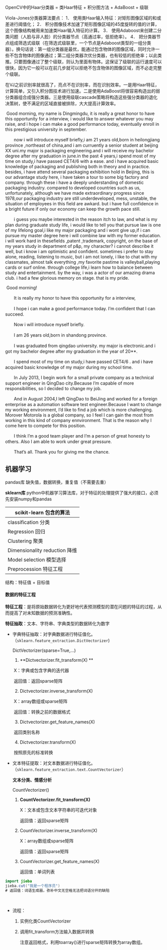 OpenCV中的Haar分类器 = 类Haar特征 + 积分图方法 + AdaBoost + 级联

Viola-Jones分类器算法要点： 
1． 使用类Haar输入特征：对矩形图像区域的和或差进行阈值化； 
2． 积分图像技术加速了矩形图像区域的45度旋转的值的计算，这个图像结构被用来加速类Haar输入特征的计算。 
3． 使用Adaboost来创建二分类问题（人脸与非人脸）的分类器节点（高通过率，低拒绝率）。 
4． 把分类器节点组成筛选式级联（在筛选式级联里，一个节点是Adaboost类型的一组分类器）。换句话说：第一组分类器是最优，能通过包含物体的图像区域，同时允许一些不包含物体的图像通过；第二组分类器次优分类器，也有较低的拒绝率；以此类推。只要图像通过了整个级联，则认为里面有物体。这保证了级联的运行速度可以很快，因为它一般可以在前几步就可以拒绝不包含物体的图像区域，而不必走完整个级联。

在VJ之前识别率就很高了，亮点不在识别率，而在识别效率。一是用Haar特征， 计算简单，又引入积分图技术进行加速。二是使用AdaBoost将很容易构造出的弱分类器组合成强分类器。三是使用级联cascade策略将构造这些强分类器的退化决策树，使不满足的区域直接被排除，大大提高计算效率。



​	Good morning, my name is Dingmingdu, it is really a great honor to have this opportunity for a interview, i would like to answer whatever you may raise, and i hope i can make a good performance today, eventually enroll in this prestigious university in september.

　　now i will introduce myself briefly,i am 21 years old,born in heilongjiang province ,northeast of china,and i am curruently a senior student at beijing XX uni.my major is packaging engineering.and i will receive my bachelor degree after my graduation in june.in the past 4 years,i spend most of my time on study,i have passed CET4/6 with a ease. and i have acquired basic knowledge of packaging and publishing both in theory and in practice. besides, i have attend several packaging exhibition hold in Beijing, this is our advantage study here, i have taken a tour to some big factory and company. through these i have a deeply understanding of domestic packaging industry. compared to developed countries such as us, unfortunately, although we have made extraordinary progress since 1978,our packaging industry are still underdeveloped, mess, unstable, the situation of employees in this field are awkard. but i have full confidence in a bright future if only our economy can keep the growth pace still.

　　i guess you maybe interested in the reason itch to law, and what is my plan during graduate study life, i would like to tell you that pursue law is one of my lifelong goal,i like my major packaging and i wont give up,if i can pursue my master degree here i will combine law with my former education. i will work hard in thesefields ,patent ,trademark, copyright, on the base of my years study in department of p&p, my character? i cannot describe it well, but i know i am optimistic and confident. sometimes i prefer to stay alone, reading, listening to music, but i am not lonely, i like to chat with my classmates, almost talk everything ,my favorite pastime is valleyball,playing cards or surf online. through college life,i learn how to balance between study and entertainment. by the way, i was a actor of our amazing drama club. i had a few glorious memory on stage. that is my pride.



​	Good morning!

　　It is really my honor to have this opportunity for a interview,

　　I hope i can make a good performance today. I’m confident that I can succeed.

　　Now i will introduce myself briefly.

　　I am 26 years old,born in shandong province.

　　I was graduated from qingdao university. my major is electronic.and i got my bachelor degree after my graduation in the year of 20**.

　　I spend most of my time on study,i have passed CET4/6 . and i have acquired basic knowledge of my major during my school time.

　　In July 2013, I begin work for a small private company as a technical support engineer in QingDao city.Because I’m capable of more responsibilities, so I decided to change my job.

　　And in August 2004,I left QingDao to BeiJing and worked for a foreign enterprise as a automation software test engineer.Because I want to change my working environment, I’d like to find a job which is more challenging. Morover Motorola is a global company, so I feel I can gain the most from working in this kind of company ennvironment. That is the reason why I come here to compete for this position.

　　I think I’m a good team player and I’m a person of great honesty to others. Also I am able to work under great pressure.

　　That’s all. Thank you for giving me the chance.

## 机器学习

pandas库 	缺失值，数据转换，重复值（不需要去重）

**sklearn库** 	python中机器学习算法库，对于特征的处理提供了强大的接口，必须先安装numpy和pandas

| scikit-learn 包含的算法       |
| ----------------------------- |
| classification 分类           |
| Regression 回归               |
| Clustering 聚类               |
| Dimensionality reduction 降维 |
| Model selection 模型选择      |
| Preprocession 特征工程        |

结构：特征值 + 目标值

#### 数据的特征工程

**特征工程**：是将原始数据转化为更好地代表预测模型的潜在问题的特征的过程，从而提高了对未知数据的预测准确性。

**特征抽取**：文本、字符串、字典类型的数据转化为数字

* 字典特征抽取：对字典数据进行特征值化。（`sklearn.feature_extraction.DictVectorizer`)

  DictVectorizer(sparse=True,...)

  1. **Dictvectorizer.fit_transform(X) **

  ​	X：字典或包含字典的迭代器

  ​	返回值：返回sparse矩阵

  2. Dictvectorizer.inverse_transform(X)

  ​	X：array数组或sparse矩阵

  ​	返回值：转换之前的数据格式

  3. Dictvectorizer.get_feature_names(X) 

  ​	返回类别名称

  4. Dictvectorizer.transform(X)

  ​	按照原先的标准转换

* 文本特征提取：对文本数据进行特征值化。（`sklearn.feature_extraction.text.CountVectorizer`）

  **文本分类、情感分析**

  CountVectorizer()

  1. **CountVectorizer.fit_transform(X)**

     X：文本或包含文本字符串的可迭代对象

     返回值：返回sparse矩阵

  2. CountVectorizer.inverse_transform(X)

     X：array数组或sparse矩阵

     返回值：返回sparse矩阵

  3. CountVectorizer.get_feature_names(X)

     返回值：单词列表

```java
import jieba
jieba.cut("我是一个程序员")
# 返回值：词语生成器，弥补中文无空格无法把词语分开的缺陷
```

​     


* 流程：

   1. 实例化类CountVectorizer

   2. 调用fit_transform方法输入数据并转换

      注意返回格式，利用toarray()进行sparse矩阵转换为array数组。

